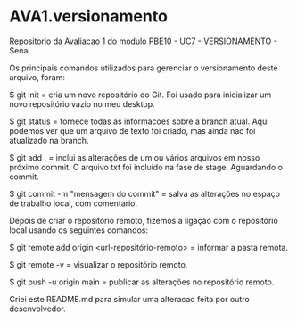 # AVA1.versionamento
Repositorio da Avaliacao 1 do modulo PBE10 - UC7 - VERSIONAMENTO - Senai

Os principais comandos utilizados para gerenciar o versionamento deste arquivo, foram:

$ git init = cria um novo repositório do Git. 
  Foi usado para inicializar um novo repositório vazio no meu desktop.

$ git status = fornece todas as informacoes sobre a branch atual.
  Aqui podemos ver que um arquivo de texto foi criado, mas ainda nao foi atualizado na branch.
  
$ git add . = inclui as alterações de um ou vários arquivos em nosso próximo commit.
  O arquivo txt foi incluido na fase de stage. Aguardando o commit.
  
$ git commit -m "mensagem do commit" = salva as alterações no espaço de trabalho local, com comentario.

Depois de criar o repositório remoto, fizemos a ligação com o repositório local usando os seguintes comandos:

$ git remote add origin <url-repositório-remoto> = informar a pasta remota.

$ git remote -v = visualizar o repositório remoto.

$ git push -u origin main = publicar as alterações no repositório remoto.

Criei este README.md para simular uma alteracao feita por outro desenvolvedor. 




